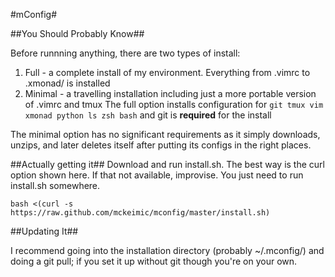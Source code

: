 #mConfig#

##You Should Probably Know##

Before runnning anything, there are two types of install:
  1. Full - a complete install of my environment. Everything from .vimrc to .xmonad/ is installed
  2. Minimal - a travelling installation including just a more portable version of .vimrc and tmux
The full option installs configuration for `git tmux vim xmonad python ls zsh bash` and git is **required** for the install

The minimal option has no significant requirements as it simply downloads, unzips, and later deletes itself after putting its configs in the right places. 

##Actually getting it##
Download and run install.sh. The best way is the curl option shown here. If that not available, improvise. You just need to run install.sh somewhere.

    bash <(curl -s https://raw.github.com/mckeimic/mconfig/master/install.sh)

##Updating It##

I recommend going into the installation directory (probably ~/.mconfig/) and doing a git pull; if you set it up without git though you're on your own.

